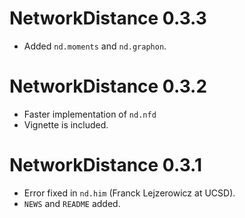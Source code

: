 # NetworkDistance 0.3.3

* Added `nd.moments` and `nd.graphon`.

# NetworkDistance 0.3.2

* Faster implementation of `nd.nfd`
* Vignette is included.
  
# NetworkDistance 0.3.1

* Error fixed in `nd.him` (Franck Lejzerowicz at UCSD).
* `NEWS` and `README` added.
